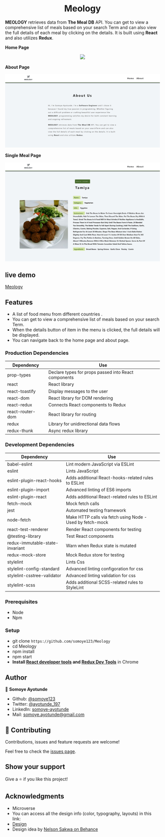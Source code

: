 <h1 align="center">
  Meology
</h1>

<strong>MEOLOGY</strong> retrieves data from <strong>The Meal DB</strong> API. You can get to view a comprehensive list of meals based on your search Term and can also view the full details of each meal by clicking on the details. It is built using <strong>React</strong> and also utilizes <strong>Redux</strong>.

**Home Page**

<p align="center">
  <img src="./Home.png">
</p>

**About Page**

<p align="center">
  <img src="./About.png">
</p>

**Single Meal Page**

<p align="center">
  <img src="./SingleMeal.png">
</p>


## live demo
[Meology](https://somoye-meology.netlify.app)

## Features
- A list of food menu from different countries .
- You can get to view a comprehensive list of meals based on your search Term.
- When the details button of item in the menu is clicked, the full details will be displayed.
- You can navigate back to the home page and about page.

### Production Dependencies

| **Dependency**   | **Use**                                              |
| ---------------- | ---------------------------------------------------- |
| prop-types       | Declare types for props passed into React components |
| react            | React library                                        |
| react-toastify   | Display messages to the user                         |
| react-dom        | React library for DOM rendering                      |
| react-redux      | Connects React components to Redux                   |
| react-router-dom | React library for routing                            |
| redux            | Library for unidirectional data flows                |
| redux-thunk      | Async redux library                                  |

### Development Dependencies

| **Dependency**                  | **Use**                                                          |
| ------------------------------- | ---------------------------------------------------------------- |
| babel-eslint                    | Lint modern JavaScript via ESLint                                |
| eslint                          | Lints JavaScript                                                 |
| eslint-plugin-react-hooks       | Adds additional React-hooks-related rules to ESLint              |
| eslint-plugin-import            | Advanced linting of ES6 imports                                  |
| eslint-plugin-react             | Adds additional React-related rules to ESLint                    |
| fetch-mock                      | Mock fetch calls                                                 |
| jest                            | Automated testing framework                                      |
| node-fetch                      | Make HTTP calls via fetch using Node - Used by fetch-mock        |
| react-test-renderer             | Render React components for testing                              |
| @testing-library                | Test React components                                            |
| redux-immutable-state-invariant | Warn when Redux state is mutated                                 |
| redux-mock-store                | Mock Redux store for testing                                     |
| stylelint                       | Lints Css                                                        |
| stylelint-config-standard       | Advanced linting configoration for css                           |
| stylelint-csstree-validator     | Advanced linting validation for css                              |
| stylelint-scss                  | Adds additional SCSS-related rules to StyleLint                  |

### Prerequisites

- Node
- Npm

### Setup

- git clone `https://github.com/somoye123/Meology`
- cd Meology
- npm install
- npm start
- **Install [React developer tools](https://chrome.google.com/webstore/detail/react-developer-tools/fmkadmapgofadopljbjfkapdkoienihi?hl=en) and [Redux Dev Tools](https://chrome.google.com/webstore/detail/redux-devtools/lmhkpmbekcpmknklioeibfkpmmfibljd?hl=en)** in Chrome

## Author

👤 **Somoye Ayotunde**

- Github: [@somoye123](https://github.com/somoye123)
- Twitter: [@ayotunde_197](https://twitter.com/ayotunde_197)
- LinkedIn: [somoye-ayotunde](https://www.linkedin.com/in/somoye-ayotunde)
- Mail: [somoye.ayotunde@gmail.com](somoye.ayotunde@gmail.com)


## 🤝 Contributing

Contributions, issues and feature requests are welcome!

Feel free to check the [issues page](https://github.com/somoye123/Meology/issues).

## Show your support

Give a ⭐️ if you like this project!

## Acknowledgments
  - Microverse
  - You can access all the design info (color, typography, layouts) in this link:
  - [Design](https://www.behance.net/gallery/31579789/Ballhead-App-(Free-PSDs))
  - Design idea by [Nelson Sakwa on Behance](https://www.behance.net/sakwadesignstudio)
